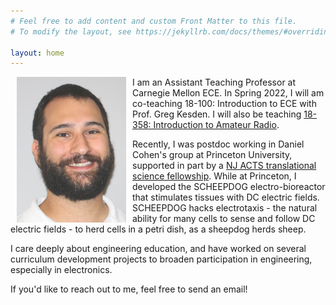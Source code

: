 ```yaml
---
# Feel free to add content and custom Front Matter to this file.
# To modify the layout, see https://jekyllrb.com/docs/themes/#overriding-theme-defaults

layout: home
---
```

<img align="left" width="175" src="/img/profile.jpg" style="margin:0px 10px"/>

I am an Assistant Teaching Professor at Carnegie Mellon ECE. In Spring 2022, I will am co-teaching 18-100: Introduction to ECE with Prof. Greg Kesden. I will also be teaching [18-358: Introduction to Amateur Radio](https://tomzajdel.com/ece358/).

Recently, I was postdoc working in Daniel Cohen's group at Princeton University, supported in part by a [NJ ACTS translational science fellowship](https://njacts.rbhs.rutgers.edu/). 
While at Princeton, I developed the SCHEEPDOG electro-bioreactor that stimulates tissues with DC electric fields.
SCHEEPDOG hacks electrotaxis - the natural ability for many cells to sense and follow DC electric fields - to herd cells in a petri dish, as a sheepdog herds sheep.

I care deeply about engineering education, and have worked on several curriculum development projects to broaden participation in engineering, especially in electronics.

If you'd like to reach out to me, feel free to send an email!